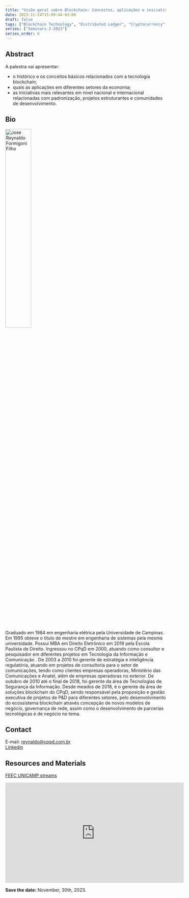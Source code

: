```yaml
---
title: "Visão geral sobre Blockchain: Conceitos, aplicações e iniciativas relevantes"
date: 2023-11-24T15:09:44-03:00
draft: false
tags: ["Blockchain Technology", "Distributed Ledger", "Cryptocurrency", "Smart Contracts", "Blockchain Applications", "National Initiatives", "International Initiatives", "Blockchain Development", "Standardization", "Economic Sectors"]
series: ["Seminars-2-2023"]
series_order: 6
---
```


## Abstract
A palestra vai apresentar: 
* o histórico e os conceitos básicos relacionados com a tecnologia blockchain;
* quais as aplicações em diferentes setores da economia;
* as iniciativas mais relevantes em nível nacional e internacional relacionadas com padronização, projetos estruturantes e comunidades de desenvolvimento.

## Bio
<img alt="Jose Reynaldo Formigoni Filho" src="/seminars/seminars-2-2023/6/jose.png" style="width: 40%; height: 160x;">

Graduado em 1984 em engenharia elétrica pela Universidade de Campinas. Em 1995 obteve o título de mestre em engenharia de sistemas pela mesma universidade.  Possui MBA em Direito Eletrônico em 2019 pela Escola Paulista de Direito.  Ingressou no CPqD em 2000, atuando como consultor e pesquisador em diferentes projetos em Tecnologia da Informação e Comunicação . De 2003 a 2010 foi gerente de estratégia e inteligência regulatória, atuando em projetos de consultoria para o setor de comunicações, tendo como clientes empresas operadoras, Ministério das Comunicações e Anatel, além de empresas operadoras no exterior. De outubro de 2010 até o final de 2018, foi gerente da área de Tecnologias de Segurança da Informação. Desde meados de 2018, é o gerente da área de soluções blockchain do CPqD, sendo responsável pela proposição e gestão executiva de projetos de P&D para diferentes setores, pelo desenvolvimento do ecossistema blockchain através concepção de novos modelos de negócio, governança de rede, assim como o desenvolvimento de parcerias tecnológicas e de negócio no tema.

## Contact
E-mail: reynaldo@cpqd.com.br \
[Linkedin](https://www.linkedin.com/in/jos%C3%A9-reynaldo-formigoni-filho-msc-b480034/?originalSubdomain=br)

## Resources and Materials
[FEEC UNICAMP streams](https://www.youtube.com/@feec-unicamp/streams)


<iframe width="560" height="315" src="https://www.youtube.com/embed/FIfrPt8eHXk" title="YouTube video player" frameborder="0" allow="accelerometer; autoplay; clipboard-write; encrypted-media; gyroscope; picture-in-picture; web-share" allowfullscreen></iframe>

**Save the date:** November, 30th, 2023.